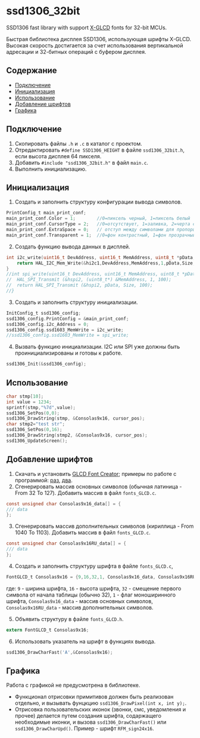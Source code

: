# ssd1306_32bit
SSD1306 fast library with support [X-GLCD](https://documentation.help/MikroElektronika-GLCD-Font-Creator/x_glcd_library.htm) fonts for 32-bit MCUs.

Быстрая библиотека дисплея SSD1306, использующая шрифты X-GLCD. Высокая скорость достигается за счет использования вертикальной адресации и 32-битных операций с буфером дисплея. 

## Содержание
- [Подключение](#install)
- [Инициализация](#init)
- [Использование](#usage)
- [Добавление шрифтов](#fonts)
- [Графика](#graphics)

<a id="install"></a>
## Подключение
1. Скопировать файлы `.h` и `.c` в каталог с проектом.
2. Отредактировать `#define SSD1306_HEIGHT` в файле `ssd1306_32bit.h`, если высота дисплея 64 пикселя.
3. Добавить `#include "ssd1306_32bit.h"` в файл `main.c`.
4. Выполнить инициализацию.

<a id="init"></a>
## Инициализация
1. Создать и заполнить структуру конфигурации вывода символов.
```c
PrintConfig_t main_print_conf;
main_print_conf.Color = 1;        //0=пиксель черный, 1=пиксель белый
main_print_conf.CursorType = 2;   //0=отсутствует, 1=заливка, 2=черта снизу
main_print_conf.ExtraSpace = 0;   // отступ между символами для пропорциональных шрифтов
main_print_conf.Transparent = 1;  //0=фон контрастный, 1=фон прозрачный
```
2. Создать функцию вывода данных в дисплей.
```c
int i2c_write(uint16_t DevAddress, uint16_t MemAddress, uint8_t *pData, uint16_t Size){
	return HAL_I2C_Mem_Write(&hi2c1,DevAddress,MemAddress,1,pData,Size,100);
}
//int spi_write(uint16_t DevAddress, uint16_t MemAddress, uint8_t *pData, uint16_t Size){
//	HAL_SPI_Transmit (&hspi2, (uint8_t*) &MemAddress, 1, 100);
//	return HAL_SPI_Transmit (&hspi2, pData, Size, 100);
//}
```
3. Создать и заполнить структуру инициализации.
```c
InitConfig_t ssd1306_config;
ssd1306_config.PrintConfig = &main_print_conf;
ssd1306_config.i2c_Address = 0;
ssd1306_config.ssd1603_MemWrite = i2c_write;
//ssd1306_config.ssd1603_MemWrite = spi_write;
```
4. Вызвать функцию инициализации. I2C или SPI уже должны быть проинициализированы и готовы к работе.
```c
ssd1306_Init(&ssd1306_config);
```
<a id="usage"></a>
## Использование
```c
char stmp[10];
int value = 1234;
sprintf(stmp,"%7d",value);
ssd1306_SetPos(0,0);
ssd1306_DrawString(stmp, &Consolas9x16, cursor_pos);
char stmp2="test str";
ssd1306_SetPos(0,16);
ssd1306_DrawString(stmp2, &Consolas9x16, cursor_pos);
ssd1306_UpdateScreen();
```

<a id="fonts"></a>
## Добавление шрифтов
1. Скачать и установить [GLCD Font Creator](https://www.mikroe.com/glcd-font-creator); примеры по работе с программой: [раз](https://kkmspb.ru/development/microcontrollers/fonts/Microelectronica-GLCD-Font-Creator.php), [два](http://we.easyelectronics.ru/lcd_gfx/shrifty-s-glcd-font-creator-na-kolenke.html). 
2. Сгенерировать массив основных символов (обычная латиница - From 32 To 127). Добавить массив в файл `fonts_GLCD.c`.
```c
const unsigned char Consolas9x16_data[] = {
/// data 
};
```
3. Сгенерировать массив дополнительных символов (кириллица - From 1040 To 1103). Добавить массив в файл `fonts_GLCD.c`.
```c
const unsigned char Consolas9x16RU_data[] = {
/// data
};
```
4. Создать и заполнить структуру шрифта в файле `fonts_GLCD.c`,
```c
FontGLCD_t Consolas9x16 = {9,16,32,1, Consolas9x16_data, Consolas9x16RU_data};
```
где: `9` - ширина шрифта, `16` - высота шрифта, `32` - смещение первого символа от начала таблицы (обычно 32), `1` - флаг моноширинного шрифта, `Consolas9x16_data` - массив основных символов, `Consolas9x16RU_data` - массив дополнительных символов.

5. Объявить структуру в файле `fonts_GLCD.h`.
```c
extern FontGLCD_t Consolas9x16;
```
6. Использовать указатель на  шрифт в функциях вывода.
```c
ssd1306_DrawCharFast('A',&Consolas9x16);
```
<a id="graphics"></a>
## Графика
Работа с графикой не предусмотрена в библиотеке. 
- Функционал отрисовки примитивов должен быть реализован отдельно, и вызывать фунцкцию `ssd1306_DrawPixel(int x, int y);`. 
- Отрисовка пользовательских иконок (звонки, смс, уведомления и прочее) делается путем создания шрифта, содаржащего необходимые иконки, и вызова `ssd1306_DrawCharFast()` или `ssd1306_DrawCharUpd()`. Пример - шрифт `RFM_sign24x16`.






